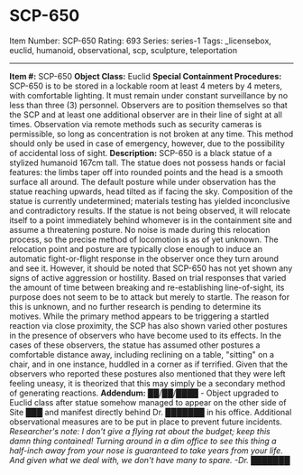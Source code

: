 # SCP-650
Item Number: SCP-650
Rating: 693
Series: series-1
Tags: _licensebox, euclid, humanoid, observational, scp, sculpture, teleportation

---

**Item #:** SCP-650
**Object Class:** Euclid
**Special Containment Procedures:** SCP-650 is to be stored in a lockable room at least 4 meters by 4 meters, with comfortable lighting. It must remain under constant surveillance by no less than three (3) personnel. Observers are to position themselves so that the SCP and at least one additional observer are in their line of sight at all times.
Observation via remote methods such as security cameras is permissible, so long as concentration is not broken at any time. This method should only be used in case of emergency, however, due to the possibility of accidental loss of sight.
**Description:** SCP-650 is a black statue of a stylized humanoid 167cm tall. The statue does not possess hands or facial features: the limbs taper off into rounded points and the head is a smooth surface all around. The default posture while under observation has the statue reaching upwards, head tilted as if facing the sky. Composition of the statue is currently undetermined; materials testing has yielded inconclusive and contradictory results.
If the statue is not being observed, it will relocate itself to a point immediately behind whomever is in the containment site and assume a threatening posture. No noise is made during this relocation process, so the precise method of locomotion is as of yet unknown. The relocation point and posture are typically close enough to induce an automatic fight-or-flight response in the observer once they turn around and see it.
However, it should be noted that SCP-650 has not yet shown any signs of active aggression or hostility. Based on trial responses that varied the amount of time between breaking and re-establishing line-of-sight, its purpose does not seem to be to attack but merely to startle. The reason for this is unknown, and no further research is pending to determine its motives.
While the primary method appears to be triggering a startled reaction via close proximity, the SCP has also shown varied other postures in the presence of observers who have become used to its effects. In the cases of these observers, the statue has assumed other postures a comfortable distance away, including reclining on a table, "sitting" on a chair, and in one instance, huddled in a corner as if terrified. Given that the observers who reported these postures also mentioned that they were left feeling uneasy, it is theorized that this may simply be a secondary method of generating reactions.
**Addendum:**
██/██/████ - Object upgraded to Euclid class after statue somehow managed to appear on the other side of Site ███ and manifest directly behind Dr. ███████ in his office. Additional observational measures are to be put in place to prevent future incidents.
_Researcher's note: I don't give a flying rat about the budget; keep this damn thing contained! Turning around in a dim office to see this thing a half-inch away from your nose is guaranteed to take years from your life. And given what we deal with, we don't have many to spare. -Dr. ███████_